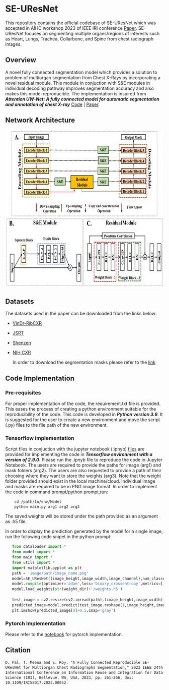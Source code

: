 # SE-UResNet
This repository contains the official codebase of SE-UResNet which was accepted in AIHC workshop 2023 of IEEE IRI conference [Paper](https://www.computer.org/csdl/proceedings-article/iri/2023/345800a261/1Q259zGjbH2). SE-UResNet focuses on segmenting multiple organs/regions of interests such as Heart, Lungs, Trachea, Collarbone, and Spine from chest radiograph images.

## Overview
A novel fully connected segmentation model which provides a solution to problem of multiorgan segmentation from Chest X-Rays by incorporating a novel residual module. This module in conjuction with S&E modules in individual decoding pathway improves segmentation accuracy and also makes this model reproducible. The implementation is inspired from ***Attention UW-Net: A fully connected model for automatic segmentation and annotation of chest X-ray***  [Code](https://github.com/Dynamo13/Attention_UWNet) | [Paper]( https://www.sciencedirect.com/science/article/abs/pii/S0010482522007910).

## Network Architecture
<p align="center">
<img src="fig1.png" alt="Model Architecture" width="800" height="500">
</p>

## Datasets
The datasets used in the paper can be downloaded from the links below:
- [VinDr-RibCXR](https://vindr.ai/datasets/ribcxr)
- [JSRT](http://db.jsrt.or.jp/eng.php)
- [Shenzen](https://www.kaggle.com/datasets/yoctoman/shcxr-lung-mask)
- [NIH CXR](https://www.kaggle.com/datasets/nih-chest-xrays/data)

  In order to download the segmentation masks please refer to the [link]()
 ## Code Implementation
 ### Pre-requisites
 For proper implementation of the code, the requirement.txt file is provided. This eases the process of creating a python environment suitable for the reproducibility of the code. This code is developed in ***Python version 3.9***. It is suggested for the user to 
 create a new environment and move the script (.py) files to the file path of the new environment.
 ### Tensorflow implementation
 Script files in conjuction with the jupyter notebook (.ipnyb) [files](SE_UResNet_tf.ipnyb) are provided for implementing the code in ***Tensorflow environment with a version of 2.9.0***. Please run the .ipnyb file to reproduce the code in Jupyter Notebook. The users are required to provide 
 the paths for image (arg1) and mask folders (arg2). The users are also requested to provide a path of their choosing where they want to store the weights (arg3). Note that the weight folder provided should exist in the local machine/cloud. Individual image and masks are required to be in PNG image format.
 In order to implement the code in command prompt/python prompt,run:
 ```
     cd /path/to/env/Model
     python main.py arg1 arg2 arg3
 ```
 The saved weights will be stored under the path provided as an argument as .h5 file.

 In order to display the prediction generated by the model for a single image, run the following code snipet in the python prompt:
 ```python
    from dataloader import *
    from model import *
    from main import *
    from utils import *
    import matplotlib.pyplot as plt
    path = 'image/path/image_name.png'
    model=SE_UResNet((image_height,image_width,image_channel),num_classes, dropout_rate=0.0, batch_norm=True)
    model.compile(optimizer='adam',loss='binary_crossentropy',metrics=['accuracy'])
    model.load_weights(str(weight_dir)+'/weights.h5')

    test_image = cv2.resize(cv2.imread(path),(image_height,image_width))
    predicted_image=model.predict(test_image.reshape(1,image_height,image_width,image_channel))
    plt.imshow(predicted_image[0]>0.5,cmap='gray')
 ```

 
 ### Pytorch Implementation
 
 Please refer to the [notebook](model_pytorch.ipynb) for pytorch implementation.
 
 ## Citation
  ```
  D. Pal, T. Meena and S. Roy, "A Fully Connected Reproducible SE-UResNet for Multiorgan Chest Radiographs Segmentation," 2023 IEEE 24th International Conference on Information Reuse and Integration for Data Science (IRI), Bellevue, WA, USA, 2023, pp. 261-266, doi:     
  10.1109/IRI58017.2023.00052.
  ```
